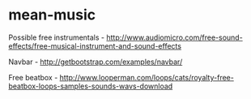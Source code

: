 # mean-music

Possible free instrumentals - http://www.audiomicro.com/free-sound-effects/free-musical-instrument-and-sound-effects

Navbar - http://getbootstrap.com/examples/navbar/

Free beatbox - http://www.looperman.com/loops/cats/royalty-free-beatbox-loops-samples-sounds-wavs-download
